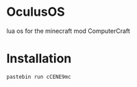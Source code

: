 # OculusOS
lua os for the minecraft mod ComputerCraft
# Installation
```bash
pastebin run cCENE9mc
```
